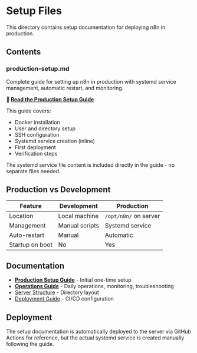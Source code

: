 # Setup Files

This directory contains setup documentation for deploying n8n in production.

## Contents

### production-setup.md
Complete guide for setting up n8n in production with systemd service management, automatic restart, and monitoring.

**📖 [Read the Production Setup Guide](production-setup.md)**

This guide covers:
- Docker installation
- User and directory setup
- SSH configuration
- Systemd service creation (inline)
- First deployment
- Verification steps

The systemd service file content is included directly in the guide - no separate files needed.

## Production vs Development

| Feature | Development | Production |
|---------|-------------|------------|
| Location | Local machine | `/opt/n8n/` on server |
| Management | Manual scripts | Systemd service |
| Auto-restart | Manual | Automatic |
| Startup on boot | No | Yes |

## Documentation

- **[Production Setup Guide](../doc/production-setup.md)** - Initial one-time setup
- **[Operations Guide](../doc/operations.md)** - Daily operations, monitoring, troubleshooting
- [Server Structure](../doc/server-structure.md) - Directory layout
- [Deployment Guide](../doc/deployment.md) - CI/CD configuration

## Deployment

The setup documentation is automatically deployed to the server via GitHub Actions for reference, but the actual systemd service is created manually following the guide.

